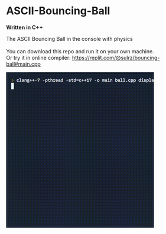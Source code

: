 # ASCII-Bouncing-Ball

**Written in C++**

The ASCII Bouncing Ball in the console with physics <br />
<br />
You can download this repo and run it on your own machine. <br />
Or try it in online compiler: https://replit.com/@sulrz/bouncing-ball#main.cpp <br />

![](bouncing_ball_gif.gif)
